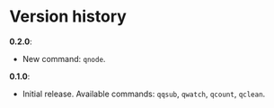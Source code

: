 # Version history


**0.2.0**:

- New command: `qnode`.


**0.1.0**:

- Initial release. Available commands: `qqsub`, `qwatch`, `qcount`, `qclean`.
